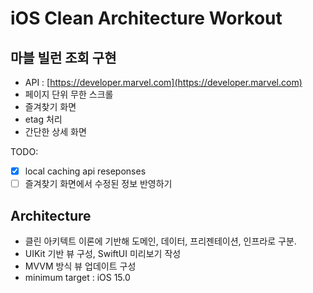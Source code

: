 # iOS Clean Architecture Workout

## 마블 빌런 조회 구현  

- API : [https://developer.marvel.com](https://developer.marvel.com)
- 페이지 단위 무한 스크롤
- 즐겨찾기 화면 
- etag 처리 
- 간단한 상세 화면

TODO: 
- [x] local caching api reseponses 
- [ ] 즐겨찾기 화면에서 수정된 정보 반영하기 

## Architecture

* 클린 아키텍트 이론에 기반해 도메인, 데이터, 프리젠테이션, 인프라로 구분.
* UIKit 기반 뷰 구성, SwiftUI 미리보기 작성
* MVVM 방식 뷰 업데이트 구성 
* minimum target : iOS 15.0

